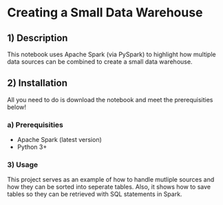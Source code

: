# Creating a Small Data Warehouse

## 1) Description
This notebook uses Apache Spark (via PySpark) to highlight how multiple data sources can be combined to create a small data warehouse.

## 2) Installation
All you need to do is download the notebook and meet the prerequisities below!

### a) Prerequisities
- Apache Spark (latest version)
- Python 3+

### 3) Usage
This project serves as an example of how to handle mutliple sources and how they can be sorted into seperate tables. Also, it shows how to save tables so they can be retrieved with SQL statements in Spark.

